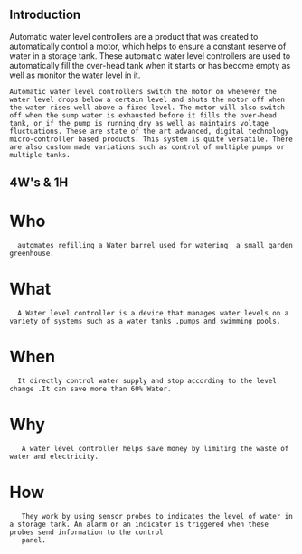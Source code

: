 ## Introduction

   Automatic water level controllers are a product that was created to automatically control a motor, which helps to ensure a constant reserve of water in a storage tank. These automatic water level controllers are used to automatically fill the over-head tank when it starts or has become empty as well as monitor the water level in it.
    
    Automatic water level controllers switch the motor on whenever the water level drops below a certain level and shuts the motor off when the water rises well above a fixed level. The motor will also switch off when the sump water is exhausted before it fills the over-head tank, or if the pump is running dry as well as maintains voltage fluctuations. These are state of the art advanced, digital technology micro-controller based products. This system is quite versatile. There are also custom made variations such as control of multiple pumps or multiple tanks.
    
  ## 4W's & 1H
   # Who
      automates refilling a Water barrel used for watering  a small garden greenhouse.
      
   # What 
      A Water level controller is a device that manages water levels on a variety of systems such as a water tanks ,pumps and swimming pools.
      
   # When 
      It directly control water supply and stop according to the level change .It can save more than 60% Water.
      
   # Why
       A water level controller helps save money by limiting the waste of water and electricity.
       
   # How
       They work by using sensor probes to indicates the level of water in a storage tank. An alarm or an indicator is triggered when these probes send information to the control 
       panel.
       
      
   
